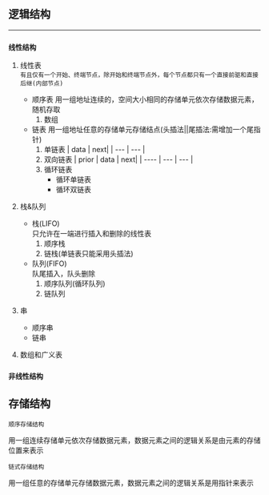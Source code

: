 ## **逻辑结构**
---
### **`线性结构`**
1. 线性表  
   `有且仅有一个开始、终端节点，除开始和终端节点外，每个节点都只有一个直接前驱和直接后继(内部节点)`
   * 顺序表
     用一组地址连续的，空间大小相同的存储单元依次存储数据元素，随机存取
     1. 数组
   * 链表
     用一组地址任意的存储单元存储结点(头插法||尾插法:需增加一个尾指针) 
     1. 单链表
        | data | next|
        | ---  | --- |
     2. 双向链表
        | prior | data | next|
        | ----   | ---  | --- |
     3. 循环链表
        * 循环单链表
        * 循环双链表
         
2. 栈&队列
   * 栈(LIFO)  
     只允许在一端进行插入和删除的线性表
     1. 顺序栈
     2. 链栈(单链表只能采用头插法)
   * 队列(FIFO)  
     队尾插入，队头删除
     1. 顺序队列(循环队列)
     2. 链队列
       
3. 串
   * 顺序串
   * 链串

4. 数组和广义表

### **`非线性结构`**


## **存储结构**
`顺序存储结构`

用一组连续存储单元依次存储数据元素，数据元素之间的逻辑关系是由元素的存储位置来表示

`链式存储结构`
   
用一组任意的存储单元存储数据元素，数据元素之间的逻辑关系是用指针来表示
